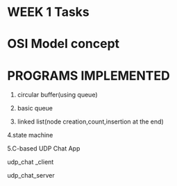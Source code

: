 # WEEK 1 Tasks 

# OSI Model concept


# PROGRAMS IMPLEMENTED

1. circular buffer(using queue)
  
3. basic queue

4. linked list(node creation,count,insertion at the end)

4.state machine

5.C-based UDP Chat App

udp_chat _client

udp_chat_server






